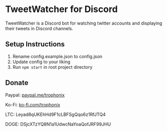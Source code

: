 # TweetWatcher for Discord

TweetWatcher is a Discord bot for watching twitter accounts and displaying their tweets in Discord channels.

## Setup Instructions

1. Rename config.example.json to config.json
2. Update config to your liking
3. Run `npm start` in root project directory

## Donate

Paypal: [paypal.me/trophonix](https://paypal.me/trophonix)

Ko-Fi: [ko-fi.com/trophonix](https://ko-fi.com/trophonix)

LTC: Leyad8qUKEhHd9F1cLBFSgQqo6z1RfJTQ4

DOGE: DSjcXTzYQ8N1a1UdwcNaYoaQofJRF99JHU

